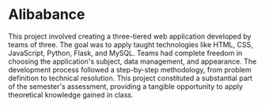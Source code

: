 # Alibabance
This project involved creating a three-tiered web application developed by teams of three. The goal was to apply taught technologies like HTML, CSS,
JavaScript, Python, Flask, and MySQL. Teams had complete freedom in choosing the application's subject, data management, and appearance. The development 
process followed a step-by-step methodology, from problem definition to technical resolution. This project constituted a substantial part of the 
semester's assessment, providing a tangible opportunity to apply theoretical knowledge gained in class.
